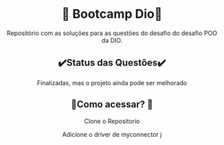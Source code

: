 <h1 align="center">🌄 Bootcamp Dio🌄</h1>
<p align="center">Repositório com as soluções para as questões do desafio do desafio POO da DIO.</p>
<h2 align="center">✔️Status das Questões✔️</h2>
<p align="center">Finalizadas, mas o projeto ainda pode ser melhorado</p>
<h2 align="center">📃Como acessar? 📃</h2>
<p align="center">Clone o Repositorio</p>
<p align="center">Adicione o driver de myconnector j</p>
